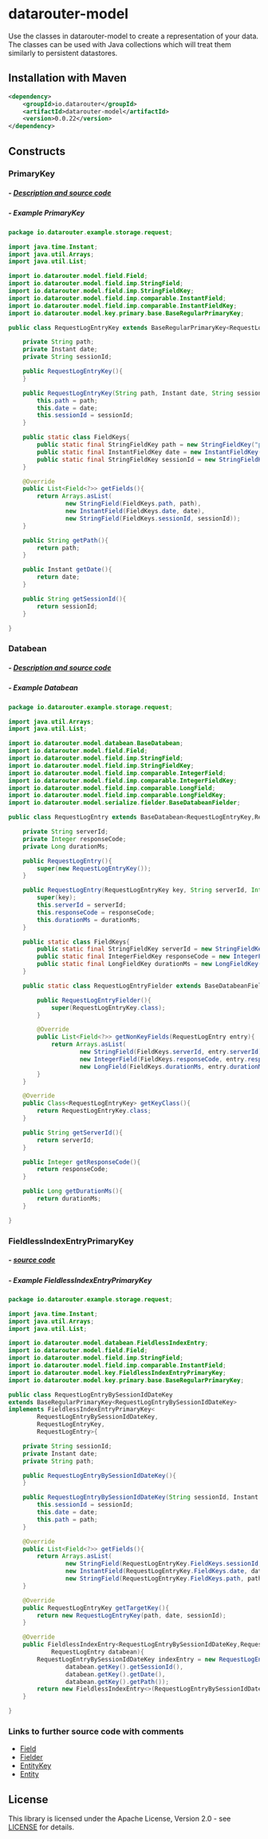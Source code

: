 # datarouter-model

Use the classes in datarouter-model to create a representation of your data.  The classes can be used with Java 
collections which will treat them similarly to persistent datastores.

## Installation with Maven

```xml
<dependency>
	<groupId>io.datarouter</groupId>
	<artifactId>datarouter-model</artifactId>
	<version>0.0.22</version>
</dependency>
```

## Constructs
 
### PrimaryKey

##### - [Description and source code](./src/main/java/io/datarouter/model/key/primary/PrimaryKey.java)

##### - Example PrimaryKey

```java
package io.datarouter.example.storage.request;

import java.time.Instant;
import java.util.Arrays;
import java.util.List;

import io.datarouter.model.field.Field;
import io.datarouter.model.field.imp.StringField;
import io.datarouter.model.field.imp.StringFieldKey;
import io.datarouter.model.field.imp.comparable.InstantField;
import io.datarouter.model.field.imp.comparable.InstantFieldKey;
import io.datarouter.model.key.primary.base.BaseRegularPrimaryKey;

public class RequestLogEntryKey extends BaseRegularPrimaryKey<RequestLogEntryKey>{

	private String path;
	private Instant date;
	private String sessionId;

	public RequestLogEntryKey(){
	}

	public RequestLogEntryKey(String path, Instant date, String sessionId){
		this.path = path;
		this.date = date;
		this.sessionId = sessionId;
	}

	public static class FieldKeys{
		public static final StringFieldKey path = new StringFieldKey("path");
		public static final InstantFieldKey date = new InstantFieldKey("date");
		public static final StringFieldKey sessionId = new StringFieldKey("sessionId");
	}

	@Override
	public List<Field<?>> getFields(){
		return Arrays.asList(
				new StringField(FieldKeys.path, path),
				new InstantField(FieldKeys.date, date),
				new StringField(FieldKeys.sessionId, sessionId));
	}

	public String getPath(){
		return path;
	}

	public Instant getDate(){
		return date;
	}

	public String getSessionId(){
		return sessionId;
	}

}
```

### Databean

##### - [Description and source code](./src/main/java/io/datarouter/model/databean/Databean.java)

##### - Example Databean

```java
package io.datarouter.example.storage.request;

import java.util.Arrays;
import java.util.List;

import io.datarouter.model.databean.BaseDatabean;
import io.datarouter.model.field.Field;
import io.datarouter.model.field.imp.StringField;
import io.datarouter.model.field.imp.StringFieldKey;
import io.datarouter.model.field.imp.comparable.IntegerField;
import io.datarouter.model.field.imp.comparable.IntegerFieldKey;
import io.datarouter.model.field.imp.comparable.LongField;
import io.datarouter.model.field.imp.comparable.LongFieldKey;
import io.datarouter.model.serialize.fielder.BaseDatabeanFielder;

public class RequestLogEntry extends BaseDatabean<RequestLogEntryKey,RequestLogEntry>{

	private String serverId;
	private Integer responseCode;
	private Long durationMs;

	public RequestLogEntry(){
		super(new RequestLogEntryKey());
	}

	public RequestLogEntry(RequestLogEntryKey key, String serverId, Integer responseCode, Long durationMs){
		super(key);
		this.serverId = serverId;
		this.responseCode = responseCode;
		this.durationMs = durationMs;
	}

	public static class FieldKeys{
		public static final StringFieldKey serverId = new StringFieldKey("serverId");
		public static final IntegerFieldKey responseCode = new IntegerFieldKey("responseCode");
		public static final LongFieldKey durationMs = new LongFieldKey("durationMs");
	}

	public static class RequestLogEntryFielder extends BaseDatabeanFielder<RequestLogEntryKey,RequestLogEntry>{

		public RequestLogEntryFielder(){
			super(RequestLogEntryKey.class);
		}

		@Override
		public List<Field<?>> getNonKeyFields(RequestLogEntry entry){
			return Arrays.asList(
					new StringField(FieldKeys.serverId, entry.serverId),
					new IntegerField(FieldKeys.responseCode, entry.responseCode),
					new LongField(FieldKeys.durationMs, entry.durationMs));
		}
	}

	@Override
	public Class<RequestLogEntryKey> getKeyClass(){
		return RequestLogEntryKey.class;
	}

	public String getServerId(){
		return serverId;
	}

	public Integer getResponseCode(){
		return responseCode;
	}

	public Long getDurationMs(){
		return durationMs;
	}

}
```

### FieldlessIndexEntryPrimaryKey

##### - [source code](./src/main/java/io/datarouter/model/key/FieldlessIndexEntryPrimaryKey.java)

##### - Example FieldlessIndexEntryPrimaryKey

```java
package io.datarouter.example.storage.request;

import java.time.Instant;
import java.util.Arrays;
import java.util.List;

import io.datarouter.model.databean.FieldlessIndexEntry;
import io.datarouter.model.field.Field;
import io.datarouter.model.field.imp.StringField;
import io.datarouter.model.field.imp.comparable.InstantField;
import io.datarouter.model.key.FieldlessIndexEntryPrimaryKey;
import io.datarouter.model.key.primary.base.BaseRegularPrimaryKey;

public class RequestLogEntryBySessionIdDateKey 
extends BaseRegularPrimaryKey<RequestLogEntryBySessionIdDateKey>
implements FieldlessIndexEntryPrimaryKey<
		RequestLogEntryBySessionIdDateKey,
		RequestLogEntryKey,
		RequestLogEntry>{

	private String sessionId;
	private Instant date;
	private String path;

	public RequestLogEntryBySessionIdDateKey(){
	}

	public RequestLogEntryBySessionIdDateKey(String sessionId, Instant date, String path){
		this.sessionId = sessionId;
		this.date = date;
		this.path = path;
	}

	@Override
	public List<Field<?>> getFields(){
		return Arrays.asList(
				new StringField(RequestLogEntryKey.FieldKeys.sessionId, sessionId),
				new InstantField(RequestLogEntryKey.FieldKeys.date, date),
				new StringField(RequestLogEntryKey.FieldKeys.path, path));
	}

	@Override
	public RequestLogEntryKey getTargetKey(){
		return new RequestLogEntryKey(path, date, sessionId);
	}

	@Override
	public FieldlessIndexEntry<RequestLogEntryBySessionIdDateKey,RequestLogEntryKey,RequestLogEntry> createFromDatabean(
			RequestLogEntry databean){
		RequestLogEntryBySessionIdDateKey indexEntry = new RequestLogEntryBySessionIdDateKey(
				databean.getKey().getSessionId(),
				databean.getKey().getDate(),
				databean.getKey().getPath());
		return new FieldlessIndexEntry<>(RequestLogEntryBySessionIdDateKey.class, indexEntry);
	}

}
```

### Links to further source code with comments

- [Field](./src/main/java/io/datarouter/model/field/Field.java)
- [Fielder](./src/main/java/io/datarouter/model/serialize/fielder/Fielder.java)
- [EntityKey](./src/main/java/io/datarouter/model/key/entity/EntityKey.java)
- [Entity](./src/main/java/io/datarouter/model/entity/Entity.java)

## License

This library is licensed under the Apache License, Version 2.0 - see [LICENSE](../LICENSE) for details.
